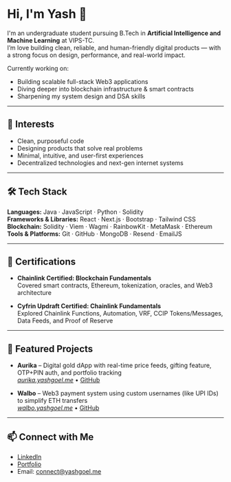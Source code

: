 # Hi, I'm Yash 👋

I'm an undergraduate student pursuing B.Tech in **Artificial Intelligence and Machine Learning** at VIPS-TC.  
I’m love building clean, reliable, and human-friendly digital products — with a strong focus on design, performance, and real-world impact.

Currently working on:
- Building scalable full-stack Web3 applications  
- Diving deeper into blockchain infrastructure & smart contracts  
- Sharpening my system design and DSA skills  

---

## 🌱 Interests

- Clean, purposeful code  
- Designing products that solve real problems  
- Minimal, intuitive, and user-first experiences  
- Decentralized technologies and next-gen internet systems  

---

## 🛠 Tech Stack

**Languages:** Java · JavaScript · Python · Solidity  
**Frameworks & Libraries:** React · Next.js · Bootstrap · Tailwind CSS  
**Blockchain:** Solidity · Viem · Wagmi · RainbowKit · MetaMask · Ethereum  
**Tools & Platforms:** Git · GitHub · MongoDB · Resend · EmailJS  

---

## 📜 Certifications

- **Chainlink Certified: Blockchain Fundamentals**  
Covered smart contracts, Ethereum, tokenization, oracles, and Web3 architecture

- **Cyfrin Updraft Certified: Chainlink Fundamentals**  
Explored Chainlink Functions, Automation, VRF, CCIP Tokens/Messages, Data Feeds, and Proof of Reserve

---

## 📁 Featured Projects

- **Aurika** – Digital gold dApp with real-time price feeds, gifting feature, OTP+PIN auth, and portfolio tracking  
  [_aurika.yashgoel.me_](https://aurika.yashgoel.me) • [GitHub](https://github.com/yashgoel75/aurika)

- **Walbo** – Web3 payment system using custom usernames (like UPI IDs) to simplify ETH transfers  
  [_walbo.yashgoel.me_](https://walbo.yashgoel.me) • [GitHub](https://github.com/yashgoel75/walbo)

---

## 📫 Connect with Me

- [LinkedIn](https://www.linkedin.com/in/yashgoel75)  
- [Portfolio](https://yashgoel.me)  
- Email: connect@yashgoel.me
